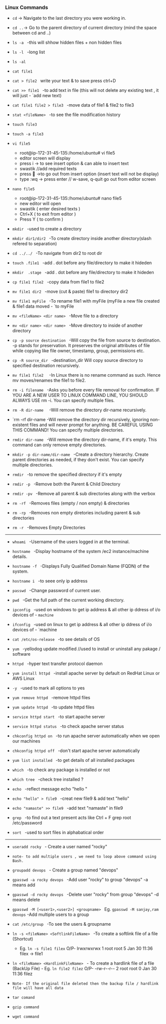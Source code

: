 ### Linux Commands


- `cd`	→ Navigate to the last directory you were working in.
- `cd ..`→ Go to the parent directory of current directory (mind the space between cd and ..)

- `ls -a `					-this will shhow hidden files + non hidden files
- `ls -l `       				-long list 
- `ls -al `
- `cat file1 `
- `cat > file2 `	write your text & to save press ctrl+D 

- `cat >> file1 ` 				-to add text in file (this will not delete any existing text , it will just - `add new text)

- `cat file1 file2 > file3 ` 	-move data of file1 & file2 to file3

- `stat <fileName> ` 			-to see the file modification history

- `touch file3 `
- `touch -a file3 `
- `vi file5 `
	- root@ip-172-31-45-135:/home/ubuntu# vi file5
	- editor screen will display
	- press i -> to see insert option & can able to insert text
	- swastik  //add required texts
	- press  ->to go out from insert option (insert text will not be display)
	- type :wq -> press enter // w-save, q-quit go out from editor screen

- `nano file5 `	
	- root@ip-172-31-45-135:/home/ubuntu# nano file5
	- new editor will open
	- swastik  ( enter desired texts )
	- Ctrl+X ( to exit from editor )
	- Press Y ( to confirm )


- `mkdir `					-used to create a directory
- `mkdir dir1/dir2 `			-To create directory inside another directory(slash refered to separation)
- `cd ../../ `					-To navigate from dir2 to root dir
- `touch .file1 `			-add . dot before any file/directory to make it hideden 
- `mkdir  .stage `			-add . dot before any file/directory to make it hideden

- `cp file1 file2 `				-copy data from file1 to file2
- `mv file1 dir2 `				-move (cut & paste) file1 to directory dir2
- `mv file1 myFile `			-To rename file1 with myFile (myFile a new file created  & file1 data moved - `to myFile
- `mv <fileName> <dir name> `   -Move file to a directory
- `mv <dir name> <dir name> `  	-Move directory to inside of another directory
- `cp -p source destination `	-Will copy the file from source to destination. -p stands for preservation. It
								preserves the original attributes of file while copying like file owner, timestamp,
								group, permissions etc.
- `cp -R source_dir `			-destination_dir Will copy source directory to specified destination recursively.
- `mv file1 file2  `			-In Linux there is no rename command as such. Hence mv moves/renames the
								file1 to file2.
- `rm -i filename ` 			-Asks you before every file removal for confirmation. IF YOU ARE A NEW USER
								TO LINUX COMMAND LINE, YOU SHOULD ALWAYS USE rm -i. You can specify multiple files.
- `rm -R dir-name  `   			-Will remove the directory dir-name recursively.
- `rm -rf dir-name    			-Will remove the directory dir recursively, 
								ignoring non-existent files and will never prompt for anything. BE CAREFUL USING THIS COMMAND! You can specify multiple directories.
- `rmdir dir-name ` 			-Will remove the directory dir-name, if it's empty. This command can only remove empty directories.



- `mkdir -p dir-name/dir-name ` 	-Create a directory hierarchy. Create parent directories as needed, if they don't
								exist. You can specify multiple directories.

- `rmdir `      					-to remove the specified directory  if it's empty
- `rmdir -p ` 					-Remove both the Parent & Child Directory
- `rmdir -pv `   				-Remove all parent & sub directories along with the verbox
- `rm -rf `  					-Removes files (empty / non empty) & directories
- `rm -rp `   					-Removes non empty diretories including parent & sub directories
- `rm -r `  						-Removes Empty Directories
----
- `whoami ` 						-Username of the users logged in at the terminal.
- `hostname ` 					-Display hostname of the system /ec2 instance/machine details.
- `hostname -f ` 				-Displays Fully Qualified Domain Name (FQDN) of the system.
- `hostname i `					-to seee only ip address
- `passwd ` 						-Change password of current user.
- `pwd ` 						-Get the full path of the current working directory.
- `ipconfig `					-used on windows to get ip address & all other ip ddress of i/o devices of - `machine `
- `ifconfig `					-used on linux to get ip address  & all other ip ddress of i/o devices of - `machine

- `cat /etc/os-release ` 		-to see details of OS 
- `yum ` 						-yellodog update modified //used to install or uninstall any pakage / software

- `httpd `						-hyper text transfer protocol daemon
- `yum install httpd `			-install apache server by default on RedHat Linux or AWS Linux

- `-y `  						-used to mark all options to yes 
- `yum remove httpd `  			-remove httpd files
- `yum update httpd `  			-to update httpd files

- `service httpd start `  		-to start apache server
- `service httpd status `		-to check apache server status

- `chkconfig httpd on `  		-to run apache server automatically when we open our machines
- `chkconfig httpd off `  		-don't start apache server automatically

- `yum list installed ` 			-to get details of all installed packages

- `which ` 						-to check any package is installed or not
- `which tree ` 					-check tree installed ?

- `echo ` 						-reflect message
								echo "hello " 

- `echo "hello" > file9 ` 		-creat new file9 & add text "hello"

- `echo "namaste" >> file9 ` 	-add text "namaste" in file9

- `grep ` 						-to find out a text present acts like Ctrl + F
								grep root  /etc/password

- `sort ` 						-used to sort files in alphabatical order
---

- `useradd rocky ` 				- Create a user named "rocky"
- `note- to add multiple users , we need to loop above command using Bash. `
- `groupadd devops ` 			- Create a group named "devops"

- `gpasswd -a rocky devops ` 	-Add user "rocky" to group "devops"  -a means add
- `gpasswd -d rocky devops ` 	-Delete user "rocky" from group "devops"  -d means delete
- `gpasswd -M [<user1>,<user2>] <groupname> ` Eg. `gpasswd -M sanjay,ram devops`  -Add multiple users to a group

- `cat /etc/group ` -To see the users & groupname

- `ln -s <fileName> <SoftlinkFileName> `  -To create a softlink file of a file (Shortcut)
	- Eg. `ln -s file1 filex` O/P-  lrwxrwxrwx   1 root root     5 Jan 30 11:36 filex -> file1
										
										
- `ln <fileName> <HardlinkFileName> `  - To create a hardlink file of a file (BackUp File)
        - Eg. `ln file2 filez` O/P- -rw-r--r--   2 root root     0 Jan 30 11:36 filez
		
- `Note- If the original file deleted then the backup file / hardlink file will have all data`

- `tar comand `
- `gzip command `
- `wget command `
